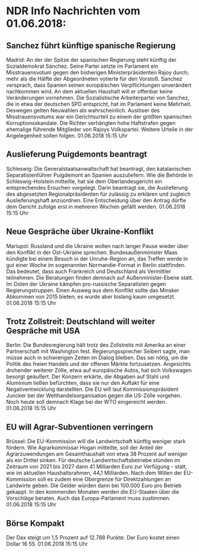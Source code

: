 # NDR Info Nachrichten vom 01.06.2018:


## Sanchez führt künftige spanische Regierung
Madrid: An der der Spitze der spanischen Regierung steht künftig der Sozialdemokrat Sánchez. Seine Partei setzte im Parlament ein Misstrauensvotum gegen den bisherigen Ministerpräsidenten Rajoy durch; mehr als die Hälfte der Abgeordneten votierte für den Vorstoß. Sanchez versprach, dass Spanien seinen europäischen Verpflichtungen unverändert nachkommen wird. An dem aktuellen Haushalt will er offenbar keine Veränderungen vornehmen. Die Sozialistische Arbeiterpartei von Sanchez, die in etwa der deutschen SPD entspricht, hat im Parlament keine Mehrheit. Deswegen gelten Neuwahlen als wahrscheinlich. Auslöser des Misstrauensvotums war ein Gerichtsurteil zu einem der größten spanischen Korruptionsskandale. Die Richter verhängten hohe Haftstrafen gegen ehemalige führende Mitglieder von Rajoys Volkspartei. Weitere Urteile in der Angelegenheit sollen folgen. 01.06.2018 15:15 Uhr 

## Auslieferung Puigdemonts beantragt
Schleswig:	Die Generalstaatsanwaltschaft hat beantragt, den katalanischen Separatistenführer Puigdemont an Spanien auszuliefern. Wie die Behörde in Schleswig-Holstein mitteilte, hat sie dem Oberlandesgericht ein entsprechendes Ersuchen vorgelegt. Darin beantragt sie, die Auslieferung des abgesetzten Regionalpräsidenten für zulässig zu erklären und zugleich Auslieferungshaft anzuordnen. Eine Entscheidung über den Antrag dürfte dem Gericht zufolge erst in mehreren Wochen gefällt werden. 01.06.2018 15:15 Uhr 

## Neue Gespräche über Ukraine-Konflikt
Mariupol:	Russland und die Ukraine wollen nach langer Pause wieder über den Konflikt in der Ost-Ukraine sprechen. Bundesaußenminister Maas kündigte bei einem Besuch in der Unruhe-Region an, das Treffen werde in gut einer Woche im sogenannten Normandie-Format in Berlin stattfinden. Das bedeutet, dass auch Frankreich und Deutschland als Vermittler teilnehmen. Die Beratungen finden demnach auf Außenminister-Ebene statt. Im Osten der Ukraine kämpfen pro-russische Separatisten gegen Regierungstruppen. Einen Ausweg aus dem Konflikt sollte das Minsker Abkommen von 2015 bieten; es wurde aber bislang kaum umgesetzt. 01.06.2018 15:15 Uhr 

## Trotz Zollstreit: Deutschland will weiter Gespräche mit USA
Berlin: Die Bundesregierung hält trotz des Zollstreits mit Amerika an einer Partnerschaft mit Washington fest. Regierungssprecher Seibert sagte, man müsse auch in schwierigen Zeiten im Dialog bleiben. Das sei nötig, um die Politik des freien Handels und der offenen Märkte fortzusetzen. Angesichts drohender weiterer Zölle, etwa auf europäische Autos, hat sich Volkswagen besorgt geäußert. Der Konzern erkärte, die Abgaben auf Stahl und Aluminium ließen befürchten, dass sie nur den Auftakt für eine Negativentwicklung darstellten. Die EU will laut Kommissionspräsident Juncker bei der Welthandelsorganisation gegen die US-Zölle vorgehen. Noch heute soll demnach Klage bei der WTO eingereicht werden. 01.06.2018 15:15 Uhr 

## EU will Agrar-Subventionen verringern
Brüssel: Die EU-Kommission will die Landwirtschaft künftig weniger stark fördern. Wie Agrarkommissar Hogan mitteilte, soll der Anteil der Agrarzuwendungen am Gesamthaushalt von etwa 38 Prozent auf weniger als ein Drittel sinken. Für deutsche Landwirtschaftsbetriebe stünden im Zeitraum von 2021 bis 2027 dann 41 Milliarden Euro zur Verfügung - statt, wie im aktuellen Haushaltsrahmen, 44,1 Milliarden. Nach dem Willen der EU-Kommission soll es zudem eine Obergrenze für Direktzahlungen an Landwirte geben. Die Gelder würden dann bei 100.000 Euro pro Betrieb gekappt. In den kommenden Monaten werden die EU-Staaten über die Vorschläge beraten. Auch das Europa-Parlament muss zustimmen. 01.06.2018 15:15 Uhr 

## Börse Kompakt
Der Dax steigt um 1,5 Prozent auf 12.788 Punkte. Der Euro kostet einen Dollar 16 55. 01.06.2018 15:15 Uhr 
